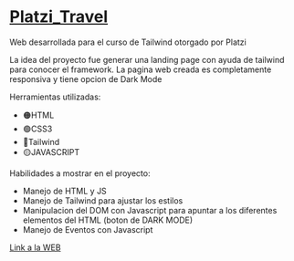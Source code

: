# [Platzi_Travel](https://tferreyraw.github.io/Platzi_Travel/)

Web desarrollada para el curso de Tailwind otorgado por Platzi

La idea del proyecto fue generar una landing page con ayuda de tailwind para conocer el framework.
La pagina web creada es completamente responsiva y tiene opcion de Dark Mode 

Herramientas utilizadas:

- 🟠HTML
- 🟢CSS3
- 🔵Tailwind
- 🟡JAVASCRIPT

Habilidades a mostrar en el proyecto:

- Manejo de HTML y JS
- Manejo de Tailwind para ajustar los estilos
- Manipulacion del DOM con Javascript para apuntar a los diferentes elementos del HTML (boton de DARK MODE)
- Manejo de Eventos con Javascript

[Link a la WEB](https://tferreyraw.github.io/Platzi_Travel/)
